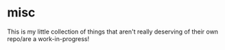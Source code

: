 # misc

This is my little collection of things that aren't really deserving of their own repo/are a work-in-progress!